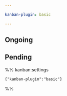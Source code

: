 ```yaml
---

kanban-plugin: basic

---
```


## Ongoing



## Pending





%% kanban:settings
```
{"kanban-plugin":"basic"}
```
%%